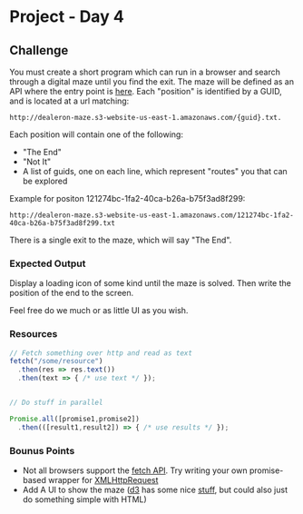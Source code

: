 # Project - Day 4

## Challenge
You must create a short program which can run in a browser and search through a digital maze until you find the exit.
The maze will be defined as an API where the entry point is [here](http://dealeron-maze.s3-website-us-east-1.amazonaws.com).
Each "position" is identified by a GUID, and is located at a url matching:

```
http://dealeron-maze.s3-website-us-east-1.amazonaws.com/{guid}.txt.
```

Each position will contain one of the following:
* "The End"
* "Not It"
* A list of guids, one on each line, which represent "routes" you that can be explored

Example for positon 121274bc-1fa2-40ca-b26a-b75f3ad8f299: 

```
http://dealeron-maze.s3-website-us-east-1.amazonaws.com/121274bc-1fa2-40ca-b26a-b75f3ad8f299.txt
```

There is a single exit to the maze, which will say "The End".

### Expected Output
Display a loading icon of some kind until the maze is solved.
Then write the position of the end to the screen.

Feel free do we much or as little UI as you wish.

### Resources

```javascript
// Fetch something over http and read as text
fetch("/some/resource")
  .then(res => res.text())
  .then(text => { /* use text */ });


// Do stuff in parallel

Promise.all([promise1,promise2])
  .then(([result1,result2]) => { /* use results */ });

```

### Bounus Points
* Not all browsers support the [fetch API](https://developer.mozilla.org/en-US/docs/Web/API/Fetch_API/Using_Fetch). Try writing your own promise-based wrapper for [XMLHttpRequest](https://developer.mozilla.org/en-US/docs/Web/API/XMLHttpRequest)
* Add A UI to show the maze ([d3](https://d3js.org/) has some nice [stuff](http://bl.ocks.org/d3noob/8375092), but could also just do something simple with HTML)